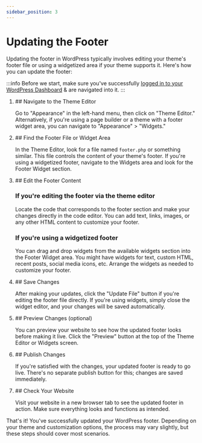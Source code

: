 ```yaml
---
sidebar_position: 3
---
```

# Updating the Footer

Updating the footer in WordPress typically involves editing your theme's footer file or using a widgetized area if your theme supports it. Here's how you can update the footer:

:::info
Before we start, make sure you've successfully [logged in to your WordPress Dashboard](wordpress/introduction/auth/index.md) & are navigated into it.
:::

<ol>

<li>
## Navigate to the Theme Editor
</li>

Go to "Appearance" in the left-hand menu, then click on "Theme Editor." Alternatively, if you're using a page builder or a theme with a footer widget area, you can navigate to "Appearance" > "Widgets."

<li>
## Find the Footer File or Widget Area
</li>

In the Theme Editor, look for a file named `footer.php` or something similar. This file controls the content of your theme's footer. If you're using a widgetized footer, navigate to the Widgets area and look for the Footer Widget section.

<li>
## Edit the Footer Content
</li>

### If you're editing the footer via the theme editor

Locate the code that corresponds to the footer section and make your changes directly in the code editor. You can add text, links, images, or any other HTML content to customize your footer.

### If you're using a widgetized footer

You can drag and drop widgets from the available widgets section into the Footer Widget area. You might have widgets for text, custom HTML, recent posts, social media icons, etc. Arrange the widgets as needed to customize your footer.

<li>
## Save Changes
</li>

After making your updates, click the "Update File" button if you're editing the footer file directly. If you're using widgets, simply close the widget editor, and your changes will be saved automatically.

<li>
## Preview Changes (optional)
</li>

You can preview your website to see how the updated footer looks before making it live. Click the "Preview" button at the top of the Theme Editor or Widgets screen.

<li>
## Publish Changes
</li>

If you're satisfied with the changes, your updated footer is ready to go live. There's no separate publish button for this; changes are saved immediately.

<li>
## Check Your Website
</li>

Visit your website in a new browser tab to see the updated footer in action. Make sure everything looks and functions as intended. 

</ol>

That's it! You've successfully updated your WordPress footer. Depending on your theme and customization options, the process may vary slightly, but these steps should cover most scenarios.